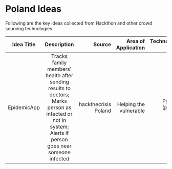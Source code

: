# Poland Ideas

Following are the key ideas collected from Hackthon and other crowd sourcing technologies

| Idea Title       | Description         | Source |    Area of Application | Technology Used |
| ------------- |:-------------:| -----:|-----:|-----:|
| EpidemicApp | Tracks family members' health after sending results to doctors; Marks person as infected or not in system; Alerts if person goes near someone infected  | hackthecrisis Poland | Helping the vulnerable  | Python (phone app) |
